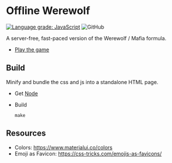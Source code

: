 # Offline Werewolf

[![Language grade: JavaScript](https://img.shields.io/lgtm/grade/javascript/g/VeryBadFrags/offline-werewolf.svg?logo=lgtm&logoWidth=18)](https://lgtm.com/projects/g/VeryBadFrags/offline-werewolf/context:javascript)
![GitHub](https://img.shields.io/badge/license-MIT-green)

A server-free, fast-paced version of the Werewolf / Mafia formula.

* [Play the game](https://wolf.verybadfrags.com)

## Build

Minify and bundle the css and js into a standalone HTML page.

* Get [Node](https://nodejs.org/)

* Build
    ```shell
    make
    ```

## Resources

* Colors: https://www.materialui.co/colors
* Emoji as Favicon: https://css-tricks.com/emojis-as-favicons/
